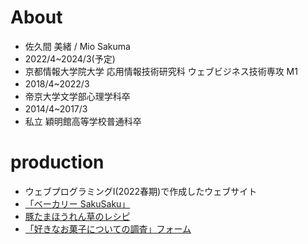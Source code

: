 # About 
- 佐久間 美緒 / Mio Sakuma
- 2022/4~2024/3(予定)　
- 京都情報大学院大学 応用情報技術研究科 ウェブビジネス技術専攻 M1 
- 2018/4~2022/3　　　　
- 帝京大学文学部心理学科卒
- 2014/4~2017/3　　　　
- 私立 穎明館高等学校普通科卒

# production
- ウェブプログラミングⅠ(2022春期)で作成したウェブサイト
- <a href="https://rekiota.github.io/bakery-sakusaku.github.io/">「ベーカリー SakuSaku」</a>
- <a href="https://rekiota.github.io/butatamahourennsou-recipe.github.io/">豚たまほうれん草のレシピ</a>
- <a href="https://rekiota.github.io/favorite-snacks-survey.github.io/survey.html">「好きなお菓子についての調査」フォーム</a>
